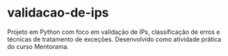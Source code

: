 # validacao-de-ips
Projeto em Python com foco em validação de IPs, classificação de erros e técnicas de tratamento de exceções. Desenvolvido como atividade prática do curso Mentorama.
